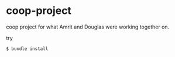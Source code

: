 coop-project
============

coop project for what Amrit and Douglas were working together on.

try
 
    $ bundle install
